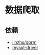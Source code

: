 # 数据爬取

## 依赖
* [jinzhu/gorm](https://github.com/jinzhu/gorm)
* [mysql-driver](https://github.com/go-sql-driver/mysql)